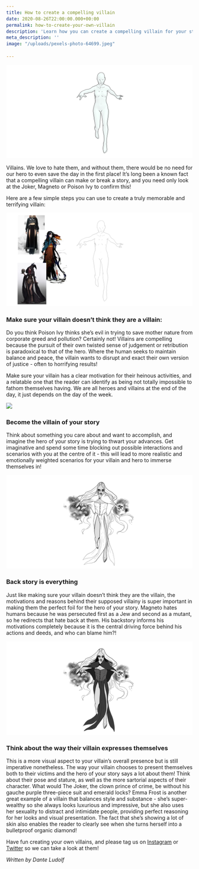 ```yaml
---
title: How to create a compelling villain
date: 2020-08-26T22:00:00.000+00:00
permalink: how-to-create-your-own-villain
description: 'Learn how you can create a compelling villain for your story '
meta_description: ''
image: "/uploads/pexels-photo-64699.jpeg"

---
```

![](/uploads/2.png)

Villains. We love to hate them, and without them, there would be no need for our hero to even save the day in the first place! It’s long been a known fact that a compelling villain can make or break a story, and you need only look at the Joker, Magneto or Poison Ivy to confirm this!

Here are a few simple steps you can use to create a truly memorable and terrifying villain:

![](/uploads/3.png)

### Make sure your villain doesn’t think they are a villain:

Do you think Poison Ivy thinks she’s evil in trying to save mother nature from corporate greed and pollution? Certainly not! Villains are compelling because the pursuit of their own twisted sense of judgement or retribution is paradoxical to that of the hero. Where the human seeks to maintain balance and peace, the villain wants to disrupt and exact their own version of justice - often to horrifying results!

Make sure your villain has a clear motivation for their heinous activities, and a relatable one that the reader can identify as being not totally impossible to fathom themselves having. We are all heroes and villains at the end of the day, it just depends on the day of the week.

![](/uploads/4.png)

### Become the villain of your story

Think about something you care about and want to accomplish, and imagine the hero of your story is trying to thwart your advances. Get imaginative and spend some time blocking out possible interactions and scenarios with you at the centre of it - this will lead to more realistic and emotionally weighted scenarios for your villain and hero to immerse themselves in!

![](/uploads/5.png)

### Back story is everything

Just like making sure your villain doesn’t think they are the villain, the motivations and reasons behind their supposed villainy is super important in making them the perfect foil for the hero of your story. Magneto hates humans because he was persecuted first as a Jew and second as a mutant, so he redirects that hate back at them. His backstory informs his motivations completely because it is the central driving force behind his actions and deeds, and who can blame him?!

![](/uploads/6.png)

### Think about the way their villain expresses themselves

This is a more visual aspect to your villain’s overall presence but is still imperative nonetheless. The way your villain chooses to present themselves both to their victims and the hero of your story says a lot about them! Think about their pose and stature, as well as the more sartorial aspects of their character. What would The Joker, the clown prince of crime, be without his gauche purple three-piece suit and emerald locks? Emma Frost is another great example of a villain that balances style and substance - she’s super-wealthy so she always looks luxurious and impressive, but she also uses her sexuality to distract and intimidate people, providing perfect reasoning for her looks and visual presentation. The fact that she’s showing a lot of skin also enables the reader to clearly see when she turns herself into a bulletproof organic diamond!

Have fun creating your own villains, and please tag us on [Instagram](https://instagram.com/justsketch.me "Instagram") or [Twitter](https://twitter.com/justsketchme "Twitter") so we can take a look at them!

_Written by Dante Ludolf_